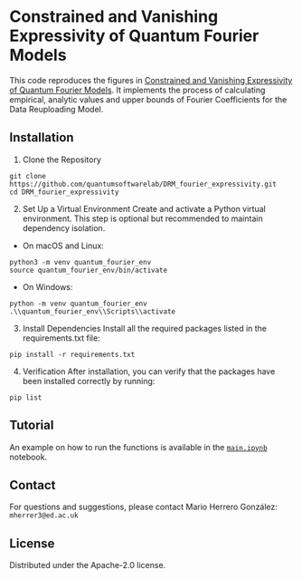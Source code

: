 # Constrained and Vanishing Expressivity of Quantum Fourier Models 
This code reproduces the figures in [Constrained and Vanishing Expressivity of Quantum Fourier Models](https://arxiv.org/abs/2403.09417). It implements the process of calculating empirical, analytic values and upper bounds of Fourier Coefficients for the Data Reuploading Model. 
## Installation
1. Clone the Repository
```
git clone https://github.com/quantumsoftwarelab/DRM_fourier_expressivity.git
cd DRM_fourier_expressivity
```
2. Set Up a Virtual Environment
Create and activate a Python virtual environment. This step is optional but recommended to maintain dependency isolation.

- On macOS and Linux:
```
python3 -m venv quantum_fourier_env
source quantum_fourier_env/bin/activate
```
- On Windows:

```
python -m venv quantum_fourier_env
.\\quantum_fourier_env\\Scripts\\activate
```
3. Install Dependencies
Install all the required packages listed in the requirements.txt file:

```
pip install -r requirements.txt
```
4. Verification
After installation, you can verify that the packages have been installed correctly by running:
```
pip list
```


## Tutorial
An example on how to run the functions is available in the [`main.ipynb`](/main.ipynb) notebook.

## Contact
For questions and suggestions, please contact Mario Herrero González: `mherrer3@ed.ac.uk`

## License
Distributed under the Apache-2.0 license. 
